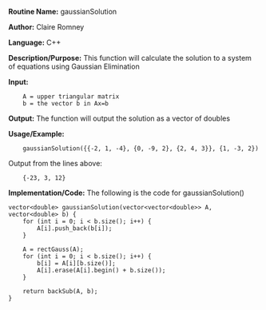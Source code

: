**Routine Name:**       gaussianSolution

**Author:** Claire Romney

**Language:** C++

**Description/Purpose:** This function will calculate the solution to a system of equations using Gaussian Elimination

**Input:** 
        
        A = upper triangular matrix
        b = the vector b in Ax=b

**Output:** The function will output the solution as a vector of doubles

**Usage/Example:**

        gaussianSolution({{-2, 1, -4}, {0, -9, 2}, {2, 4, 3}}, {1, -3, 2})
       
Output from the lines above:

        {-23, 3, 12}
  
**Implementation/Code:** The following is the code for gaussianSolution()


    vector<double> gaussianSolution(vector<vector<double>> A, vector<double> b) {
	    for (int i = 0; i < b.size(); i++) {
		    A[i].push_back(b[i]);
	    }

	    A = rectGauss(A);
	    for (int i = 0; i < b.size(); i++) {
		    b[i] = A[i][b.size()];
		    A[i].erase(A[i].begin() + b.size());
	    }

	    return backSub(A, b);
    }
